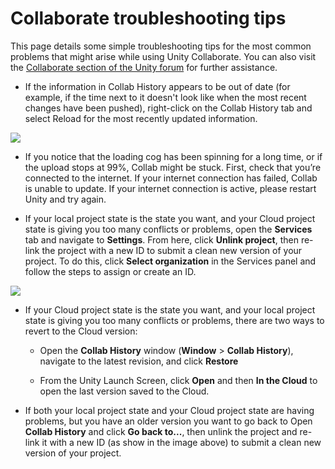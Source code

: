 Collaborate troubleshooting tips
================================

This page details some simple troubleshooting tips for the most common problems that might arise while using Unity Collaborate. You can also visit the [Collaborate section of the Unity forum](http://forum.unity3d.com/forums/collaborate.98/) for further assistance.

* If the information in Collab History appears to be out of date (for example, if the time next to it doesn't look like when the most recent changes have been pushed), right-click on the Collab History tab and select Reload for the most recently updated information.

![](../uploads/Main/UnityCollabTroubleShooting1.png)

* If you notice that the loading cog has been spinning for a long time, or if the upload stops at 99%, Collab might be stuck. First, check that you’re connected to the internet. If your internet connection has failed, Collab is unable to update. If your internet connection is active, please restart Unity and try again.

* If your local project state is the state you want, and your Cloud project state is giving you too many conflicts or problems, open the __Services__ tab and navigate to __Settings__. From here, click __Unlink project__, then re-link the project with a new ID to submit a clean new version of your project. To do this, click __Select organization__ in the Services panel and follow the steps to assign or create an ID.

![](../uploads/Main/UnityCollabTroubleShooting2.png)

* If your Cloud project state is the state you want, and your local project state is giving you too many conflicts or problems, there are two ways to revert to the Cloud version:

    * Open the __Collab History__ window (__Window__ > __Collab History__), navigate to the latest revision, and click __Restore__

    * From the Unity Launch Screen, click __Open__ and then __In the Cloud__ to open the last version saved to the Cloud.

* If both your local project state and your Cloud project state are having problems, but you have an older version you want to go back to Open __Collab History__ and click __Go back to...__, then unlink the project and re-link it with a new ID (as show in the image above) to submit a clean new version of your project.